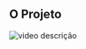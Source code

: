 ## O Projeto

![video descrição](https://user-images.githubusercontent.com/82225853/146969003-24d3c956-71e6-4599-8f74-6d0dd7900106.gif)
